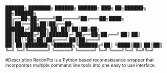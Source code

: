 
██████╗ ███████╗ ██████╗ ██████╗ ███╗   ██╗██████╗ ██╗██████╗    
██╔══██╗██╔════╝██╔════╝██╔═══██╗████╗  ██║██╔══██╗██║██╔══██╗   
██████╔╝█████╗  ██║     ██║   ██║██╔██╗ ██║██████╔╝██║██████╔╝ 
██╔══██╗██╔══╝  ██║     ██║   ██║██║╚██╗██║██╔═══╝ ██║██╔═══╝    
██║  ██║███████╗╚██████╗╚██████╔╝██║ ╚████║██║     ██║██║     
╚═╝  ╚═╝╚══════╝ ╚═════╝ ╚═════╝ ╚═╝  ╚═══╝╚═╝     ╚═╝╚═╝     

#Description
ReconPip is a Python based reconnaissance wrapper that incorporates multiple command line tools into one easy to use interface.


